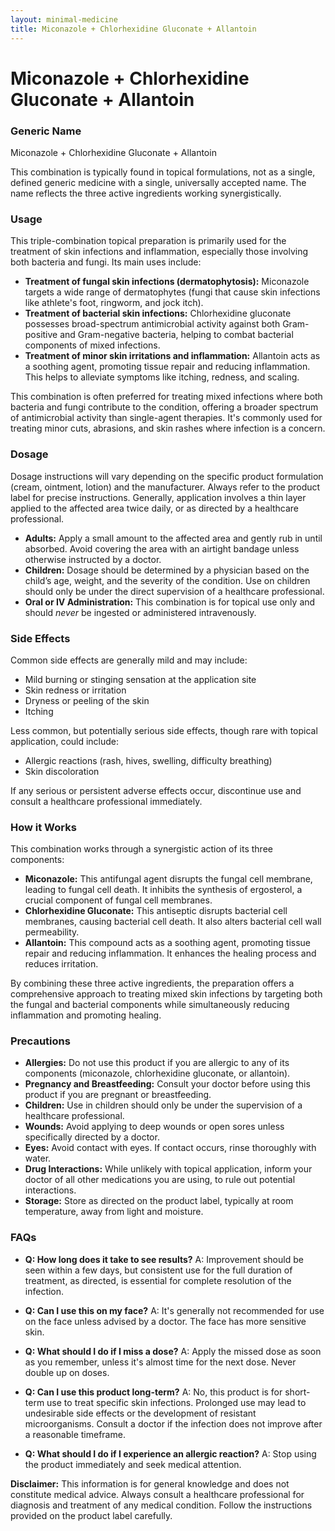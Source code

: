 ```yaml
---
layout: minimal-medicine
title: Miconazole + Chlorhexidine Gluconate + Allantoin
---
```


# Miconazole + Chlorhexidine Gluconate + Allantoin
### Generic Name
Miconazole + Chlorhexidine Gluconate + Allantoin

This combination is typically found in topical formulations, not as a single, defined generic medicine with a single, universally accepted name.  The name reflects the three active ingredients working synergistically.

### Usage

This triple-combination topical preparation is primarily used for the treatment of skin infections and inflammation, especially those involving both bacteria and fungi.  Its main uses include:

* **Treatment of fungal skin infections (dermatophytosis):**  Miconazole targets a wide range of dermatophytes (fungi that cause skin infections like athlete's foot, ringworm, and jock itch).
* **Treatment of bacterial skin infections:** Chlorhexidine gluconate possesses broad-spectrum antimicrobial activity against both Gram-positive and Gram-negative bacteria, helping to combat bacterial components of mixed infections.
* **Treatment of minor skin irritations and inflammation:** Allantoin acts as a soothing agent, promoting tissue repair and reducing inflammation. This helps to alleviate symptoms like itching, redness, and scaling.

This combination is often preferred for treating mixed infections where both bacteria and fungi contribute to the condition, offering a broader spectrum of antimicrobial activity than single-agent therapies.  It's commonly used for treating minor cuts, abrasions, and skin rashes where infection is a concern.


### Dosage

Dosage instructions will vary depending on the specific product formulation (cream, ointment, lotion) and the manufacturer. Always refer to the product label for precise instructions. Generally, application involves a thin layer applied to the affected area twice daily, or as directed by a healthcare professional.  

* **Adults:**  Apply a small amount to the affected area and gently rub in until absorbed.  Avoid covering the area with an airtight bandage unless otherwise instructed by a doctor.
* **Children:** Dosage should be determined by a physician based on the child’s age, weight, and the severity of the condition.  Use on children should only be under the direct supervision of a healthcare professional.
* **Oral or IV Administration:** This combination is for topical use only and should *never* be ingested or administered intravenously.


### Side Effects

Common side effects are generally mild and may include:

* Mild burning or stinging sensation at the application site
* Skin redness or irritation
* Dryness or peeling of the skin
* Itching

Less common, but potentially serious side effects, though rare with topical application, could include:

* Allergic reactions (rash, hives, swelling, difficulty breathing)
* Skin discoloration

If any serious or persistent adverse effects occur, discontinue use and consult a healthcare professional immediately.


### How it Works

This combination works through a synergistic action of its three components:

* **Miconazole:** This antifungal agent disrupts the fungal cell membrane, leading to fungal cell death.  It inhibits the synthesis of ergosterol, a crucial component of fungal cell membranes.
* **Chlorhexidine Gluconate:** This antiseptic disrupts bacterial cell membranes, causing bacterial cell death. It also alters bacterial cell wall permeability.
* **Allantoin:** This compound acts as a soothing agent, promoting tissue repair and reducing inflammation. It enhances the healing process and reduces irritation.

By combining these three active ingredients, the preparation offers a comprehensive approach to treating mixed skin infections by targeting both the fungal and bacterial components while simultaneously reducing inflammation and promoting healing.


### Precautions

* **Allergies:** Do not use this product if you are allergic to any of its components (miconazole, chlorhexidine gluconate, or allantoin).
* **Pregnancy and Breastfeeding:**  Consult your doctor before using this product if you are pregnant or breastfeeding.
* **Children:** Use in children should only be under the supervision of a healthcare professional.
* **Wounds:** Avoid applying to deep wounds or open sores unless specifically directed by a doctor.
* **Eyes:** Avoid contact with eyes. If contact occurs, rinse thoroughly with water.
* **Drug Interactions:** While unlikely with topical application, inform your doctor of all other medications you are using, to rule out potential interactions.
* **Storage:** Store as directed on the product label, typically at room temperature, away from light and moisture.


### FAQs

* **Q: How long does it take to see results?** A:  Improvement should be seen within a few days, but consistent use for the full duration of treatment, as directed, is essential for complete resolution of the infection.

* **Q: Can I use this on my face?** A:  It's generally not recommended for use on the face unless advised by a doctor.  The face has more sensitive skin.

* **Q: What should I do if I miss a dose?** A: Apply the missed dose as soon as you remember, unless it's almost time for the next dose.  Never double up on doses.

* **Q: Can I use this product long-term?** A:  No, this product is for short-term use to treat specific skin infections. Prolonged use may lead to undesirable side effects or the development of resistant microorganisms.  Consult a doctor if the infection does not improve after a reasonable timeframe.

* **Q:  What should I do if I experience an allergic reaction?** A:  Stop using the product immediately and seek medical attention.

**Disclaimer:** This information is for general knowledge and does not constitute medical advice.  Always consult a healthcare professional for diagnosis and treatment of any medical condition.  Follow the instructions provided on the product label carefully.
